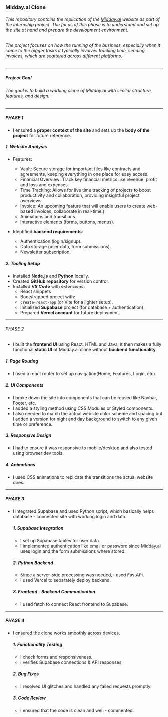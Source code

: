 ### Midday.ai Clone

 ###### This repository contains the replication of the [Midday.ai](https://midday.ai) website as part of the internship project. The focus of this phase is to understand and set up the site at hand and prepare the development environment.  

 ###### The project focuses on how the running of the business, especially when it came to the bigger tasks it typically involves tracking time, sending invoices, which are scattered across different platforms.
---
##### Project Goal  

 ###### The goal is to build a working clone of Midday.ai with similar structure, features, and design.  
---

##### PHASE 1
- I ensured a **proper context of the site** and sets up the **body of the project** for future reference.  

 #####  1. Website Analysis  
 - Features:
    - Vault: Secure storage for important files like contracts and agreements, keeping everything in one place for easy access​.
    - Financial Overview: Track key financial metrics like revenue, profit and loss and expenses.
    - Time Tracking: Allows for live time tracking of projects to boost productivity and collaboration, providing insightful project overviews.
    - Invoice: An upcoming feature that will enable users to create web-based invoices, collaborate in real-time.) 
    - Animations and transitions.  
    - Interactive elements (forms, buttons, menus).  

- Identified **backend requirements**:
  - Authentication (login/signup).  
  - Data storage (user data, form submissions).  
  - Newsletter subscription.

 ##### 2. Tooling Setup  
- Installed **Node.js** and **Python** locally.  
- Created **GitHub repository** for version control.  
- Installed **VS Code** with extensions:  
  - React snippets  
  - Bootstrapped project with:  
  - `create-react-app` (or Vite for a lighter setup).  
  - Initialized **Supabase** project (for database + authentication).  
  - Prepared **Vercel account** for future deployment.
 ---
###### PHASE 2
- I built the **frontend UI** using React, HTML and Java, it then makes a fully functional **static UI** of Midday.ai clone without **backend functionality**.
 
 ##### 1. Page Routing
  - I used a react router to set up navigation(Home, Features, Login, etc).
 
 ##### 2. UI Components
  - I broke down the site into components that can be reused like Navbar, Footer, etc.
  - I added a styling method using CSS Modules or Styled components.
  - I also needed to match the actual website color scheme and spacing but I added a version for night and day background to switch to any given time or preference.
 
 ##### 3. Responsive Design
 - I had to ensure it was responsive to mobile/desktop and also tested using browser dev tools.

 ##### 4. Animations
  - I used CSS animations to replicate the transitions the actual website does.
---

##### PHASE 3
- I integrated Supabase and used Python script, which basically helps database - connected site with working login and data.

  ##### 1. Supabase Integration
  - I set up Supabase tables for user data.
  - I implemented authentication like email or password since Midday.ai uses login and the form submissions where stored.
 
  ##### 2. Python Backend
  - Since a server-side processing was needed, I used FastAPI.
  - I used Vercel to separately deploy backend.
 
  ##### 3. Frontend - Backend Communication
  - I used fetch to connect React frontend to Supabase.
---

##### PHASE 4
- I ensured the clone works smoothly across devices.

  ##### 1. Functionality Testing
  - I check forms and responsiveness.
  - I verifies Supabase connections & API responses.
 
  ##### 2. Bug Fixes
  - I resolved UI glitches and handled any failed requests promptly.
 
  ##### 3. Code Review
  - I ensured that the code is clean and well - commented.
